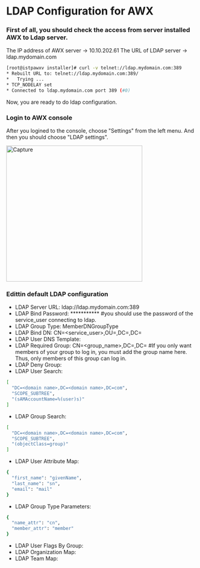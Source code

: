 # LDAP Configuration for AWX

### First of all, you should check the access from server installed AWX to Ldap server.
The IP address of AWX server -> 10.10.202.61
The URL of LDAP server -> ldap.mydomain.com

```sh
[root@istpawxv installer]# curl -v telnet://ldap.mydomain.com:389
* Rebuilt URL to: telnet://ldap.mydomain.com:389/
*   Trying ...
* TCP_NODELAY set
* Connected to ldap.mydomain.com port 389 (#0)
```

Now, you are ready to do ldap configuration.

### Login to AWX console 
After you logined to the console, choose "Settings" from the left menu. And then you should choose "LDAP settings".

<img width="361" alt="Capture" src="https://user-images.githubusercontent.com/28459280/194851207-0f267786-4bcc-4b6e-8b14-710ace2504a9.PNG">

### Edittin default LDAP configuration

- LDAP Server URL: ldap://ldap.mydomain.com:389
- LDAP Bind Password: *********** #you should use the password of the service_user connecting to ldap. 
- LDAP Group Type: MemberDNGroupType
- LDAP Bind DN: CN=<service_user>,OU=<ou name>,DC=<domain name>,DC=<top level domain>
- LDAP User DNS Template: <blank>
- LDAP Required Group: CN=<group_name>,DC=<domain name>,DC=<top level domain>  #If you only want members of your group to log in, you must add the group name here. Thus, only members of this group can log in.
- LDAP Deny Group: <blank>
- LDAP User Search:
```sh
[
  "DC=<domain name>,DC=<domain name>,DC=com",
  "SCOPE_SUBTREE",
  "(sAMAccountName=%(user)s)"
]
```
  
 - LDAP Group Search:
```sh
[
  "DC=<domain name>,DC=<domain name>,DC=com",
  "SCOPE_SUBTREE",
  "(objectClass=group)"
]
```
  
 - LDAP User Attribute Map:
```sh
{
  "first_name": "givenName",
  "last_name": "sn",
  "email": "mail"
}
```
   
  - LDAP Group Type Parameters:
```sh
{
  "name_attr": "cn",
  "member_attr": "member"
}
```
  
  - LDAP User Flags By Group: <blank>
  - LDAP Organization Map: <blank>
  - LDAP Team Map: <blank>
  
